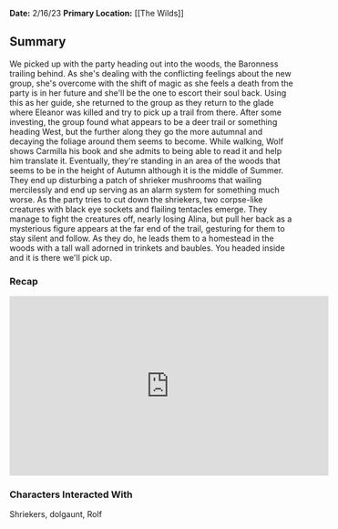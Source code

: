 **Date:** 2/16/23
**Primary Location:** [[The Wilds]]

## Summary

We picked up with the party heading out into the woods, the Baronness trailing behind. As she's dealing with the conflicting feelings about the new group, she's overcome with the shift of magic as she feels a death from the party is in her future and she'll be the one to escort their soul back. Using this as her guide, she returned to the group as they return to the glade where Eleanor was killed and try to pick up a trail from there. After some investing, the group found what appears to be a deer trail or something heading West, but the further along they go the more autumnal and decaying the foliage around them seems to become. While walking, Wolf shows Carmilla his book and she admits to being able to read it and help him translate it. Eventually, they're standing in an area of the woods that seems to be in the height of Autumn although it is the middle of Summer. They end up disturbing a patch of shrieker mushrooms that wailing mercilessly and end up serving as an alarm system for something much worse. As the party tries to cut down the shriekers, two corpse-like creatures with black eye sockets and flailing tentacles emerge. They manage to fight the creatures off, nearly losing Alina, but pull her back as a mysterious figure appears at the far end of the trail, gesturing for them to stay silent and follow. As they do, he leads them to a homestead in the woods with a tall wall adorned in trinkets and baubles. You headed inside and it is there we'll pick up. 

### Recap

<iframe width="560" height="315" src="https://www.youtube.com/embed/BzYC-QSpOEg" title="YouTube video player" frameborder="0" allow="accelerometer; autoplay; clipboard-write; encrypted-media; gyroscope; picture-in-picture; web-share" allowfullscreen></iframe>

### Characters Interacted With

Shriekers, dolgaunt, Rolf
